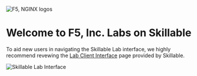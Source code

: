 ![F5, NGINX logos](https://cdn.f5.com/lms/F5Logo.gif)
# Welcome to F5, Inc. Labs on Skillable

To aid new users in navigating the Skillable Lab interface, we highly recommend revewing the [Lab Client Interface](https://docs.skillable.com/docs/legacy-lab-client-interface) page provided by Skillable.

![Skillable Lab Interface]([https://cdn.document360.io/a298db04-a0fe-47e0-bfe3-c52d6f9d7c8c/Images/Documentation/Lab%20Interface%20-%20Overview%284%29.png?sv=2022-11-02&spr=https&st=2024-06-20T14%3A45%3A01Z&se=2024-06-20T14%3A55%3A01Z&sr=c&sp=r&sig=NdmFHktZYACKX%2F8LqO6LXg7dCo7FA4q9aRFr6xIlF%2FY%3D](https://cdn.document360.io/a298db04-a0fe-47e0-bfe3-c52d6f9d7c8c/Images/Documentation/lab-interface.png?sv=2022-11-02&spr=https&st=2024-06-20T14%3A47%3A08Z&se=2024-06-20T14%3A57%3A08Z&sr=c&sp=r&sig=FwTP0n16fQTq0zuMqsKZuHpjzMlK9UAVuwh3KYiLQOI%3D))
